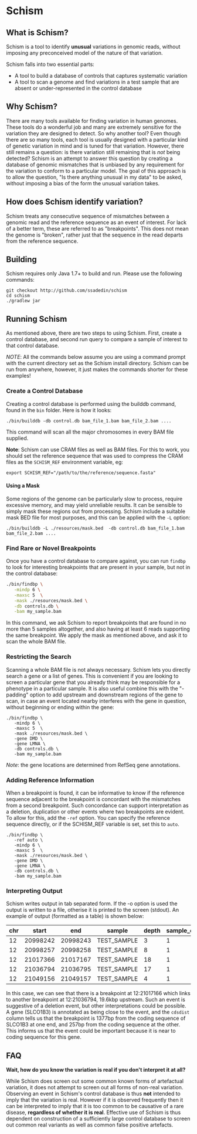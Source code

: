 # Schism

## What is Schism? 

Schism is a tool to identify **unusual** variations in genomic reads, without
imposing any preconceived model of the nature of that variation.

Schism falls into two essential parts:

 * A tool to build a database of controls that captures 
   systematic variation
 * A tool to scan a genome and find variations in a test sample that are absent or 
   under-represented in the control database
   
## Why Schism?

There are many tools available for finding variation in human genomes. These tools 
do a wonderful job and many are extremely sensitive for the variation they are designed
to detect. So why another tool? Even though there are so many tools, each tool is usually
designed with a particular kind of genetic variation in mind and is tuned for that variation.
However, there still
remains a question: is there variation still remaining that is *not* being detected?
Schism is an attempt to answer this question by creating a database
of genomic mismatches that is unbiased by any requirement for the variation to conform to
a particular model. The goal of this approach is to allow the question,
"Is there anything unusual in my data" to be asked, without imposing a bias of the form 
the unusual variation takes. 

## How does Schism identify variation?

Schism treats any consecutive sequence of mismatches between a genomic read 
and the reference sequence as an event of interest. For lack of a better term, 
these are referred to as "breakpoints". This does not mean the genome is "broken",
rather just that the sequence in the read departs from the reference sequence.

## Building

Schism requires only Java 1.7+ to build and run. Please use the following commands:

```
git checkout http://github.com/ssadedin/schism
cd schism
./gradlew jar
```

## Running Schism

As mentioned above, there are two steps to using Schism. First, create a control database, and second
run query to compare a sample of interest to that control database.

_NOTE_: All the commands below assume you are using a command prompt with the current directory
set as the Schism install directory. Schism can be run from anywhere, however, it just makes
the commands shorter for these examples!

### Create a Control Database

Creating a control database is performed using the builddb command, found in the `bin` folder. Here
is how it looks:

```
./bin/builddb -db control.db bam_file_1.bam bam_file_2.bam ....
```

This command will scan all the major chromosomes in every BAM file supplied. 

__Note__: Schism can use CRAM files as well as BAM files. For this to work, you should set
the reference sequence that was used to compress the CRAM files as the `SCHISM_REF` environment
variable, eg:

```
export SCHISM_REF="/path/to/the/reference/sequence.fasta"
```

#### Using a Mask

Some regions of the genome can be particularly slow to process, require excessive memory, and 
may yield unreliable results. It can be sensible to simply mask these regions out from processing.
Schism include a suitable mask BED file for most purposes, and this can be applied with the `-L` 
option:

```
./bin/builddb -L ./resources/mask.bed  -db control.db bam_file_1.bam bam_file_2.bam ....
```

### Find Rare or Novel Breakpoints 

Once you have a control database to compare against, you can run `findbp` to look for interesting
breakpoints that are present in your sample, but not in the control database:

```bash
./bin/findbp \
   -mindp 6 \
   -maxsc 5  \
   -mask ./resources/mask.bed \
   -db controls.db \
   -bam my_sample.bam
```

In this command, we ask Schism to report breakpoints that are found in no more than 5 samples altogether, and also having
at least 6 reads supporting the same breakpoint. We apply the mask as mentioned above, and ask it to scan the whole
BAM file.

### Restricting the Search

Scanning a whole BAM file is not always necessary. Schism lets you directly search a gene or a list of genes. This
is convenient if you are looking to screen a particular gene that you already think may be responsible for 
a phenotype in a particular sample. It is also useful combine this with the "-padding" option to add 
upstream and downstream regions of the gene to scan, in case an event located nearby interferes with the gene
in question, without beginning or ending within the gene:

```
./bin/findbp \
   -mindp 6 \
   -maxsc 5  \
   -mask ./resources/mask.bed \
   -gene DMD \
   -gene LMNA \
   -db controls.db \
   -bam my_sample.bam
```

_Note_: the gene locations are determined from RefSeq gene annotations. 

### Adding Reference Information

When a breakpoint is found, it can be informative to know if the reference sequence adjacent
to the breakpoint is concordant with the mismatches from a second breakpoint. Such 
concordance can support interpretation as a deletion, duplication or other events where two 
breakpoints are evident. To allow for this, add the `-ref` option. You can specify the 
reference sequence directly, or if the SCHISM_REF variable is set, set this to `auto`.

```
./bin/findbp \
   -ref auto \
   -mindp 6 \
   -maxsc 5  \
   -mask ./resources/mask.bed \
   -gene DMD \
   -gene LMNA \
   -db controls.db \
   -bam my_sample.bam
```

### Interpreting Output

Schism writes output in tab separated form. If the -o option is used the output is written to a file, 
otherise it is printed to the screen (stdout). An example of output (formatted as a table) is shown
below:


| chr | start   | end | sample | depth  | sample_count  | cscore | partner | genes | cdsdist |
| --- | ------- | --- | ------ | ------ | ------------- | ------ | ------- | ----- | ------- |
|12|20998242|20998243|TEST_SAMPLE|3|1|1||SLCO1B3|9720|
|12|20998257|20998258|TEST_SAMPLE|8|1|1||SLCO1B3|9705|
|12|21017366|21017167|TEST_SAMPLE|18|1|0.996|12:21036794|SLCO1B3|1377|
|12|21036794|21036795|TEST_SAMPLE|17|1|1|12:21017366|SLCO1B3|257|
|12|21049156|21049157|TEST_SAMPLE|4|1|0.978||SLCO1B3|2214|

In this case, we can see that there is a breakpoint at 12:21017166 which links to
another breakpoint at 12:21036794, 19.6kbp upstream. Such an event is suggestive of 
a deletion event, but other interpretations could be possible. A gene (SLCO1B3) is annotated
as being close to the event, and the `cdsdist` column tells us that the breakpoint is 1377bp from
the coding sequence of SLCO1B3 at one end, and 257bp from the coding sequence at the other. This informs
us that the event could be important because it is near to coding sequence for this gene.
   
## FAQ

**Wait, how do you know the variation is real if you don't interpret it at all?**

While Schism does screen out some common known forms of artefactual variation, it does
not attempt to screen out all forms of non-real variation. Observing an event 
in Schism's control database is thus **not** intended to imply that the variation is real. However 
if it is observed frequently then it can be interpreted to imply that it is too common 
to be causative of a rare disease, **regardless of whether it is real**. Effective use of Schism 
is thus dependent on construction of a sufficiently large control database to screen out common
real variants as well as common false positive artefacts.



